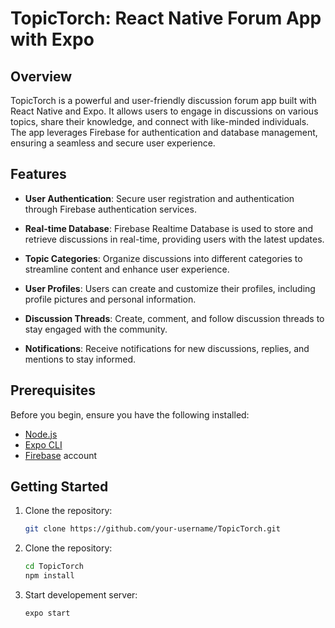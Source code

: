 # TopicTorch: React Native Forum App with Expo

## Overview

TopicTorch is a powerful and user-friendly discussion forum app built with React Native and Expo. It allows users to engage in discussions on various topics, share their knowledge, and connect with like-minded individuals. The app leverages Firebase for authentication and database management, ensuring a seamless and secure user experience.

## Features

- **User Authentication**: Secure user registration and authentication through Firebase authentication services.
  
- **Real-time Database**: Firebase Realtime Database is used to store and retrieve discussions in real-time, providing users with the latest updates.

- **Topic Categories**: Organize discussions into different categories to streamline content and enhance user experience.

- **User Profiles**: Users can create and customize their profiles, including profile pictures and personal information.

- **Discussion Threads**: Create, comment, and follow discussion threads to stay engaged with the community.

- **Notifications**: Receive notifications for new discussions, replies, and mentions to stay informed.

## Prerequisites

Before you begin, ensure you have the following installed:

- [Node.js](https://nodejs.org/)
- [Expo CLI](https://docs.expo.dev/get-started/installation/)
- [Firebase](https://firebase.google.com/) account

## Getting Started

1. Clone the repository:

   ```bash
   git clone https://github.com/your-username/TopicTorch.git

2. Clone the repository:

   ```bash
   cd TopicTorch
   npm install

3. Start developement server:

   ```bash
   expo start

